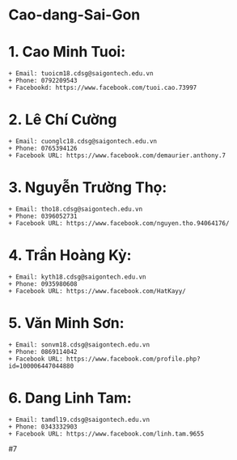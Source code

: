 # Cao-dang-Sai-Gon
# 1. Cao Minh Tuoi:
	+ Email: tuoicm18.cdsg@saigontech.edu.vn
	+ Phone: 0792209543
	+ Facebookd: https://www.facebook.com/tuoi.cao.73997
# 2. Lê Chí Cường
	+ Email: cuonglc18.cdsg@saigontech.edu.vn
	+ Phone: 0765394126
	+ Facebook URL: https://www.facebook.com/demaurier.anthony.7
# 3. Nguyễn Trường Thọ:
	+ Email: tho18.cdsg@saigontech.edu.vn
	+ Phone: 0396052731
	+ Facebook URL: https://www.facebook.com/nguyen.tho.94064176/
# 4. Trần Hoàng Kỳ:
	+ Email: kyth18.cdsg@saigontech.edu.vn
	+ Phone: 0935980608
	+ Facebook URL: https://www.facebook.com/HatKayy/
# 5. Văn Minh Sơn:
	+ Email: sonvm18.cdsg@saigontech.edu.vn
	+ Phone: 0869114042
	+ Facebook URL: https://www.facebook.com/profile.php?id=100006447044880
# 6. Dang Linh Tam:
	+ Email: tamdl19.cdsg@saigontech.edu.vn
	+ Phone: 0343332903
	+ Facebook URL: https://www.facebook.com/linh.tam.9655
#7
